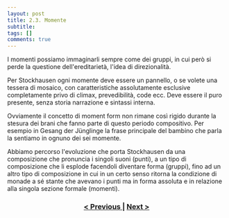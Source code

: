 ```yaml
---
layout: post
title: 2.3. Momente
subtitle:
tags: []
comments: true
---
```


I momenti possiamo immaginarli sempre come dei gruppi, in cui però si perde la questione
dell'ereditarietà, l'idea di direzionalità.

Per Stockhausen ogni momente deve essere un pannello, o se volete una tessera di mosaico, con
caratteristiche assolutamente esclusive completamente privo di climax, prevedibilità, code ecc.
Deve essere il puro presente, senza storia narrazione e sintassi interna.

Ovviamente il concetto di moment form non rimane così rigido durante la stesura dei brani che
fanno parte di questo periodo compositivo. Per esempio in Gesang der Jünglinge la frase principale
del bambino che parla la sentiamo in ognuno dei sei momente.

Abbiamo percorso l'evoluzione che porta Stockhausen da una composizione che pronuncia i singoli
suoni (punti), a un tipo di composizione che li esplode facendoli diventare forma (gruppi), fino ad
un altro tipo di composizione in cui in un certo senso ritorna la condizione di monade a sé stante
che avevano i punti ma in forma assoluta e in relazione alla singola sezione formale (momenti).

<h3 style="text-align:center">
<a href="https://velitch.github.io/velitch/2021-11-02-02_02_gruppen/">< Previous </a>
|
<a href="https://velitch.github.io/velitch/2021-11-02-03_00_da_cosa_è_costituito_un_paradigma/">Next ></a>
</h3>
